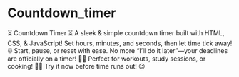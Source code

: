 # Countdown_timer
⏳ Countdown Timer ⏳  A sleek &amp; simple countdown timer built with HTML, CSS, &amp; JavaScript! Set hours, minutes, and seconds, then let time tick away! ⏰ Start, pause, or reset with ease. No more “I’ll do it later”—your deadlines are officially on a timer! 🏃💨 Perfect for workouts, study sessions, or cooking! 🍳🔥  Try it now before time runs out! 😉
